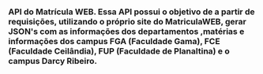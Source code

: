 <h3>API do Matrícula WEB. Essa API possui o objetivo de a partir de requisições, utilizando o próprio site do MatriculaWEB, gerar JSON's com as informações dos departamentos ,matérias e informações dos campus FGA (Faculdade Gama), FCE (Faculdade Ceilândia), FUP (Faculdade de Planaltina) e o campus Darcy Ribeiro.</h3>

